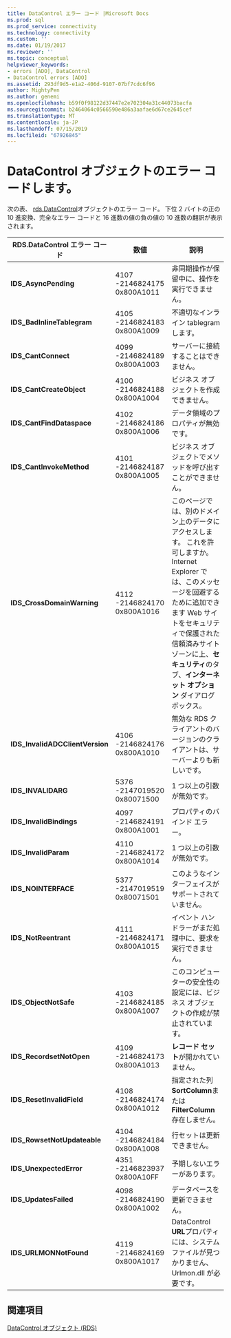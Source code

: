 ```yaml
---
title: DataControl エラー コード |Microsoft Docs
ms.prod: sql
ms.prod_service: connectivity
ms.technology: connectivity
ms.custom: ''
ms.date: 01/19/2017
ms.reviewer: ''
ms.topic: conceptual
helpviewer_keywords:
- errors [ADO], DataControl
- DataControl errors [ADO]
ms.assetid: 293df9d5-e1a2-406d-9107-07bf7cdc6f96
author: MightyPen
ms.author: genemi
ms.openlocfilehash: b59f0f98122d37447e2e702304a31c44073bacfa
ms.sourcegitcommit: b2464064c0566590e486a3aafae6d67ce2645cef
ms.translationtype: MT
ms.contentlocale: ja-JP
ms.lasthandoff: 07/15/2019
ms.locfileid: "67926845"
---
```

# <a name="datacontrol-object-error-codes"></a>DataControl オブジェクトのエラー コードします。
次の表、 [rds.DataControl](../../../ado/reference/rds-api/datacontrol-object-rds.md)オブジェクトのエラー コード。 下位 2 バイトの正の 10 進変換、完全なエラー コードと 16 進数の値の負の値の 10 進数の翻訳が表示されます。

|RDS.DataControl エラー コード|数値|説明|
|---------------------------------|------------|-----------------|
|**IDS_AsyncPending**|4107 -2146824175 0x800A1011|非同期操作が保留中に、操作を実行できません。|
|**IDS_BadInlineTablegram**|4105 -2146824183 0x800A1009|不適切なインライン tablegram します。|
|**IDS_CantConnect**|4099 -2146824189 0x800A1003|サーバーに接続することはできません。|
|**IDS_CantCreateObject**|4100 -2146824188 0x800A1004|ビジネス オブジェクトを作成できません。|
|**IDS_CantFindDataspace**|4102 -2146824186 0x800A1006|データ領域のプロパティが無効です。|
|**IDS_CantInvokeMethod**|4101 -2146824187 0x800A1005|ビジネス オブジェクトでメソッドを呼び出すことができません。|
|**IDS_CrossDomainWarning**|4112 -2146824170 0x800A1016|このページでは、別のドメイン上のデータにアクセスします。 これを許可しますか。 Internet Explorer では、このメッセージを回避するために追加できます Web サイトをセキュリティで保護された信頼済みサイト ゾーンに上、**セキュリティ**のタブ、**インターネット オプション** ダイアログ ボックス。|
|**IDS_InvalidADCClientVersion**|4106 -2146824176 0x800A1010|無効な RDS クライアントのバージョンのクライアントは、サーバーよりも新しいです。|
|**IDS_INVALIDARG**|5376 -2147019520 0x80071500|1 つ以上の引数が無効です。|
|**IDS_InvalidBindings**|4097 -2146824191 0x800A1001|プロパティのバインド エラー。|
|**IDS_InvalidParam**|4110 -2146824172 0x800A1014|1 つ以上の引数が無効です。|
|**IDS_NOINTERFACE**|5377 -2147019519 0x80071501|このようなインターフェイスがサポートされていません。|
|**IDS_NotReentrant**|4111 -2146824171 0x800A1015|イベント ハンドラーがまだ処理中に、要求を実行できません。|
|**IDS_ObjectNotSafe**|4103 -2146824185 0x800A1007|このコンピューターの安全性の設定には、ビジネス オブジェクトの作成が禁止されています。|
|**IDS_RecordsetNotOpen**|4109 -2146824173 0x800A1013|**レコード セット**が開かれていません。|
|**IDS_ResetInvalidField**|4108 -2146824174 0x800A1012|指定された列**SortColumn**または**FilterColumn**存在しません。|
|**IDS_RowsetNotUpdateable**|4104 -2146824184 0x800A1008|行セットは更新できません。|
|**IDS_UnexpectedError**|4351 -2146823937 0x800A10FF|予期しないエラーがあります。|
|**IDS_UpdatesFailed**|4098 -2146824190 0x800A1002|データベースを更新できません。|
|**IDS_URLMONNotFound**|4119 -2146824169 0x800A1017|DataControl **URL**プロパティには、システム ファイルが見つかりません、Urlmon.dll が必要です。|

## <a name="see-also"></a>関連項目
 [DataControl オブジェクト (RDS)](../../../ado/reference/rds-api/datacontrol-object-rds.md)
